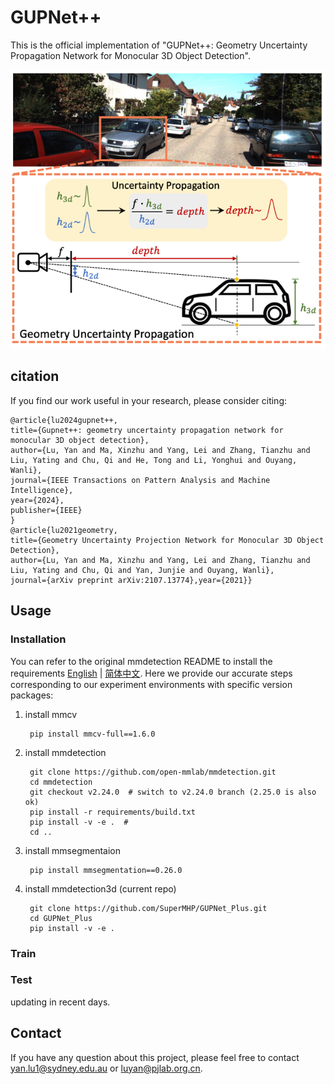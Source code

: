 # GUPNet++

This is the official implementation of "GUPNet++: Geometry Uncertainty Propagation Network for Monocular 3D Object Detection".

<img src="resources/gupnet++.png" alt="vis2" style="zoom:100%;" />

## citation

If you find our work useful in your research, please consider citing:

    @article{lu2024gupnet++,
    title={Gupnet++: geometry uncertainty propagation network for monocular 3D object detection},
    author={Lu, Yan and Ma, Xinzhu and Yang, Lei and Zhang, Tianzhu and Liu, Yating and Chu, Qi and He, Tong and Li, Yonghui and Ouyang,  Wanli},
    journal={IEEE Transactions on Pattern Analysis and Machine Intelligence},
    year={2024},
    publisher={IEEE}
    }
    @article{lu2021geometry,
    title={Geometry Uncertainty Projection Network for Monocular 3D Object Detection},
    author={Lu, Yan and Ma, Xinzhu and Yang, Lei and Zhang, Tianzhu and Liu, Yating and Chu, Qi and Yan, Junjie and Ouyang, Wanli},
    journal={arXiv preprint arXiv:2107.13774},year={2021}}

## Usage

### Installation

You can refer to the original mmdetection README to install the requirements [English](MMDET_README.md) | [简体中文](MMDET_README_zh-CN.md). Here we provide our accurate steps corresponding to our experiment environments with specific version packages:

1. install mmcv

        pip install mmcv-full==1.6.0

2. install mmdetection

        git clone https://github.com/open-mmlab/mmdetection.git
        cd mmdetection
        git checkout v2.24.0  # switch to v2.24.0 branch (2.25.0 is also ok)
        pip install -r requirements/build.txt
        pip install -v -e .  #
        cd ..

3. install mmsegmentaion

        pip install mmsegmentation==0.26.0

4. install mmdetection3d (current repo)

        git clone https://github.com/SuperMHP/GUPNet_Plus.git
        cd GUPNet_Plus
        pip install -v -e .


### Train

### Test

updating in recent days.

## Contact

If you have any question about this project, please feel free to contact yan.lu1@sydney.edu.au or luyan@pjlab.org.cn.
